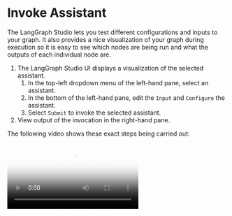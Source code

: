# Invoke Assistant

The LangGraph Studio lets you test different configurations and inputs to your graph. It also provides a nice visualization of your graph during execution so it is easy to see which nodes are being run and what the outputs of each individual node are.

1. The LangGraph Studio UI displays a visualization of the selected assistant.
    1. In the top-left dropdown menu of the left-hand pane, select an assistant.
    1. In the bottom of the left-hand pane, edit the `Input` and `Configure` the assistant.
    1. Select `Submit` to invoke the selected assistant.
1. View output of the invocation in the right-hand pane.

The following video shows these exact steps being carried out:

<video controls allowfullscreen="true" poster="../img/studio_input_poster.png">
    <source src="../img/studio_input.mp4" type="video/mp4">
</video>
